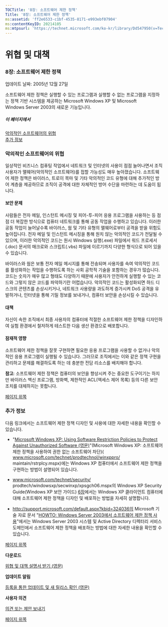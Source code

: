 ```yaml
---
TOCTitle: '8장: 소프트웨어 제한 정책'
Title: '8장: 소프트웨어 제한 정책'
ms:assetid: 'ff2e6533-c1bf-4535-8171-e993ebf07904'
ms:contentKeyID: 20214105
ms:mtpsurl: 'https://technet.microsoft.com/ko-kr/library/Dd547950(v=TechNet.10)'
---
```


위협 및 대책
============

### 8장: 소프트웨어 제한 정책

업데이트 날짜: 2005년 12월 27일

소프트웨어 제한 정책은 실행할 수 있는 프로그램과 실행할 수 없는 프로그램을 지정하는 정책 기반 시스템을 제공하는 Microsoft Windows XP 및 Microsoft Windows Server 2003의 새로운 기능입니다.

##### 이 페이지에서

[](#ebaa)[악의적인 소프트웨어의 위협](#ebaa)  
[](#eaaa)[추가 정보](#eaaa)  

### 악의적인 소프트웨어의 위협

일상적인 비즈니스 컴퓨팅 작업에서 네트워크 및 인터넷의 사용이 점점 늘어나면서 조직 사용자가 맬웨어(악의적인 소프트웨어)를 접할 가능성도 매우 높아졌습니다. 소프트웨어 제한 정책은 바이러스, 트로이 목마 및 기타 악의적인 코드 유형에 대해 추가적인 방어 계층을 제공하므로 조직이 공격에 대한 자체적인 방어 수단을 마련하는 데 도움이 됩니다.

#### 보안 문제

사람들은 전자 메일, 인스턴트 메시징 및 피어-투-피어 응용 프로그램을 사용하는 등 점점 더 복잡한 방식으로 컴퓨터 네트워크를 통해 공동 작업을 수행하고 있습니다. 이러한 공동 작업이 늘어날수록 바이러스, 웜 및 기타 유형의 맬웨어로부터 공격을 받을 위험도 높아집니다. 전자 메일 및 인스턴트 메시징을 통해 원치 않는 악의적인 코드가 전달될 수 있으며, 이러한 악의적인 코드는 원시 Windows 실행(.exe) 파일에서 워드 프로세서(.doc) 문서의 매크로와 스크립트(.vbs) 파일에 이르기까지 다양한 형식으로 되어 있을 수 있습니다.

바이러스와 웜은 보통 전자 메일 메시지를 통해 전송되며 사용자를 속여 악의적인 코드를 활성화하는 작업을 수행하도록 하는 사회 공학적 기술을 포함하는 경우가 많습니다. 코드는 숫자가 매우 많고 형태도 다양하기 때문에 사용자가 안전하게 실행할 수 있는 코드와 그렇지 않은 코드를 파악하기란 어렵습니다. 악의적인 코드는 활성화되면 하드 디스크의 콘텐츠를 손상시키거나, 네트워크 사용량을 과도하게 증가시켜 DoS 공격을 유발하거나, 인터넷을 통해 기밀 정보를 보내거나, 컴퓨터 보안을 손상시킬 수 있습니다.

#### 대책

자신이 속한 조직에서 최종 사용자의 컴퓨터에 적절한 소프트웨어 제한 정책을 디자인하여 실험 환경에서 철저하게 테스트한 다음 생산 환경으로 배포합니다.

#### 잠재적 영향

소프트웨어 제한 정책을 잘못 구현하면 필요한 응용 프로그램을 사용할 수 없거나 악의적인 응용 프로그램이 실행될 수 있습니다. 그러므로 조직에서는 이와 같은 정책 구현을 관리하고 문제를 해결하도록 하는 데 충분한 전담 리소스를 배치해야 합니다.

**참고**: 소프트웨어 제한 정책은 컴퓨터의 보안을 향상시켜 주는 중요한 도구이기는 하지만 바이러스 백신 프로그램, 방화벽, 제한적인 ACL(액세스 제어 목록) 등의 다른 보안 조치를 대체하지는 못합니다.

[](#mainsection)[페이지 위쪽](#mainsection)

### 추가 정보

다음 링크에서는 소프트웨어 제한 정책 디자인 및 사용에 대한 자세한 내용을 확인할 수 있습니다.

-   "[Microsoft Windows XP: Using Software Restriction Policies to Protect Against Unauthorized Software (영문)](http://www.microsoft.com/technet/prodtechnol/winxppro/maintain/sp2netwk.mspx)"(Microsoft Windows XP: 소프트웨어 제한 정책을 사용하여 권한 없는 소프트웨어 차단)( www.microsoft.com/technet/prodtechnol/winxppro/
    maintain/rstrplcy.mspx)에는 Windows XP 컴퓨터에서 소프트웨어 제한 정책을 구현하는 방법이 설명되어 있습니다.

-   www.microsoft.com/technet/security/
    prodtech/windowsxp/secwinxp/xpsgch06.mspx의 Windows XP Security Guide(Windows XP 보안 가이드) [6장](http://www.microsoft.com/korea/technet/security/prodtech/windowsxp/secwinxp/xpsgch06.mspx)에서는 Windows XP 클라이언트 컴퓨터에 대해 소프트웨어 제한 정책을 디자인 및 배포하는 방법을 자세히 설명합니다.

-   http://support.microsoft.com/default.aspx?kbid=324036의 Microsoft 기술 자료 문서 "[HOWTO: Windows Server 2003에서 소프트웨어 제한 정책 사용](http://support.microsoft.com/default.aspx?kbid=324036)"에서는 Windows Server 2003 시스템 및 Active Directory 디렉터리 서비스 도메인에서 소프트웨어 제한 정책을 배포하는 방법에 대한 자세한 내용을 확인할 수 있습니다.

[](#mainsection)[페이지 위쪽](#mainsection)

**다운로드**

[위협 및 대책 설명서 받기 (영문)](http://go.microsoft.com/fwlink/?linkid=15160)

**업데이트 알림**

[등록을 통한 업데이트 및 새 릴리스 확인 (영문)](http://go.microsoft.com/fwlink/?linkid=54982)

**사용자 의견**

[의견 또는 제안 보내기](mailto:secwish@microsoft.com?subject=threats%20and%20countermeasures%20guide)

[](#mainsection)[페이지 위쪽](#mainsection)
